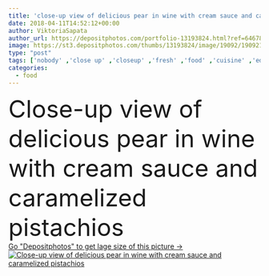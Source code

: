 ```yaml
---
title: 'close-up view of delicious pear in wine with cream sauce and caramelized pistachios'
date: 2018-04-11T14:52:12+00:00
author: ViktoriaSapata
author_url: https://depositphotos.com/portfolio-13193824.html?ref=64678756
image: https://st3.depositphotos.com/thumbs/13193824/image/19092/190921142/api_thumb_450.jpg?forcejpeg=true
type: "post"
tags: ['nobody' ,'close up' ,'closeup' ,'fresh' ,'food' ,'cuisine' ,'edible' ,'cream' ,'plate' ,'fruit' ,'tasty' ,'delicious' ,'appetizing' ,'sweet' ,'yummy' ,'meal' ,'dessert' ,'restaurant' ,'eating' ,'sauce' ,'nutrition' ,'dinner' ,'lunch' ,'cook' ,'wine' ,'gourmet' ,'culinary' ,'nuts' ,'fork' ,'cooked' ,'pear' ,'pistachios' ,'caramelized' ,'copy space' ,'selective focus' ]
categories: 
  - food
---
```

<div aling="center">
            <font size="60"> Close-up view of delicious pear in wine with cream sauce and caramelized pistachios</font>   
</div>
<div>
    <a href='https://st3.depositphotos.com/thumbs/13193824/image/19092/190921142/api_thumb_450.jpg?forcejpeg=true?ref=64678756' target=_blank > Go "Depositphotos" to get lage size of this picture ->
        <img href='https://st3.depositphotos.com/thumbs/13193824/image/19092/190921142/api_thumb_450.jpg?forcejpeg=true?ref=64678756' src='https://st3.depositphotos.com/13193824/19092/i/950/depositphotos_190921142-stock-photo-close-view-delicious-pear-wine.jpg?forcejpeg=true' alt='Close-up view of delicious pear in wine with cream sauce and caramelized pistachios' >
    </a>
</div>
